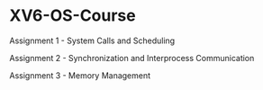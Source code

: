 # XV6-OS-Course

Assignment 1 - System Calls and Scheduling

Assignment 2 - Synchronization and Interprocess Communication

Assignment 3 - Memory Management
